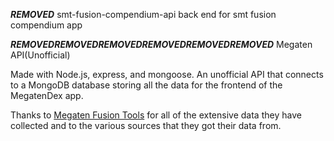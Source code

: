 ***REMOVED*** smt-fusion-compendium-api
back end for smt fusion compendium app

***REMOVED******REMOVED******REMOVED******REMOVED******REMOVED******REMOVED*** Megaten API(Unofficial)

Made with Node.js, express, and mongoose.
An unofficial API that connects to a MongoDB database storing all the data for the frontend of the MegatenDex app.

Thanks to [Megaten Fusion Tools](https://github.com/aqiu384/megaten-fusion-tool) for all of the extensive data they have collected and to the various sources that they got their data from.
